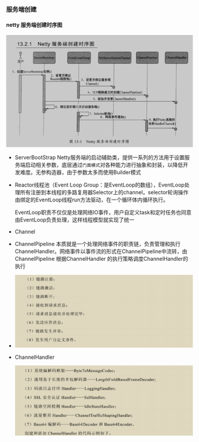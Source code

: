 ### 服务端创建

#### netty 服务端创建时序图

![image-20201203104432642](../_media/image-20201203104432642.png)

- ServerBootStrap Netty服务端的启动辅助类，提供一系列的方法用于设置服务端启动相关参数，底层通过`门面模式`对各种能力进行抽象和封装，以降低开发难度。无参构造器，由于参数太多而使用Builder模式

- Reactor线程池（Event Loop Group：是EventLoop的数组），EventLoop处理所有注册到本线程的多路复用器Selector上的channel，selector轮询操作由绑定的EventLoop线程run方法驱动，在一个循环体内循环执行。

  EventLoop职责不仅仅是处理网络IO事件，用户自定义task和定时任务也同意由EventLoop负责处理，这样线程模型就实现了统一

- Channel
- ChannelPipeline 本质就是一个处理网络事件的职责链，负责管理和执行ChannelHandler。网络事件以事件流的形式在ChannelPipeline中流转，由ChannelPipeline 根据ChannelHandler 的执行策略调度ChannelHandler的执行
- ![image-20201203220954137](../_media/image-20201203220954137.png)

- ChannelHandler 

  ![image-20201203221103956](../_media/image-20201203221103956.png)